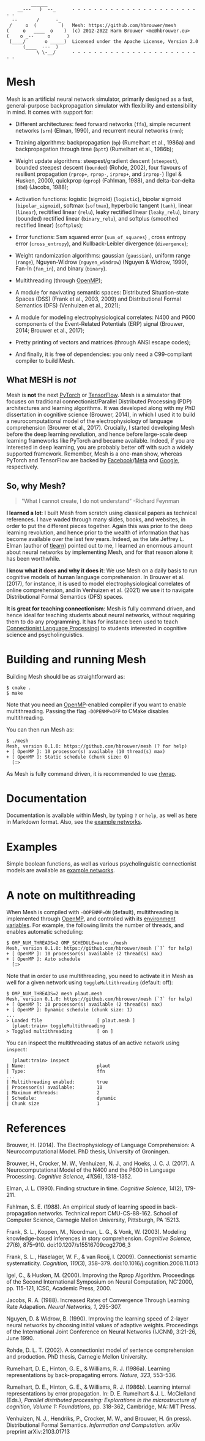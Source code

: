 ```
         ______
    __---   )  --_      - - - - - - - - - - - - - - - - - - - - - - - - -
  --       /      -_
 /     o  (         )   Mesh: https://github.com/hbrouwer/mesh
(     o   ____  o    )  (c) 2012-2022 Harm Brouwer <me@hbrouwer.eu>
(    o _--     o      )
 (____/       o _____)  Licensed under the Apache License, Version 2.0
      (____  ---  )
           \ \-__/      - - - - - - - - - - - - - - - - - - - - - - - - -
```

# Mesh

Mesh is an artificial neural network simulator, primarily designed as
a fast, general-purpose backpropagation simulator with flexibility and
extensibility in mind. It comes with support for:

* Different architectures: feed forward networks (```ffn```), simple
  recurrent networks (```srn```) (Elman, 1990), and recurrent neural
  networks (```rnn```);

* Training algorithms: backpropagation (```bp```) (Rumelhart et al., 1986a)
  and backpropagation through time (```bptt```) (Rumelhart et al., 1986b);

* Weight update algorithms: steepest/gradient descent (```steepest```),
  bounded steepest descent (```bounded```) (Rohde, 2002), four flavours of
  resilient propagation (```rprop+```, ```rprop-```, ```irprop+```, and
  ```irprop-```) (Igel & Husken, 2000), quickprop (```qprop```) (Fahlman,
  1988), and delta-bar-delta (```dbd```) (Jacobs, 1988);

* Activation functions: logistic (sigmoid)  (```logistic```), bipolar
  sigmoid (```bipolar_sigmoid```), softmax (```softmax```), hyperbolic
  tangent (```tanh```), linear (```linear```), recitified linear
  (```relu```), leaky rectified linear (```leaky_relu```), binary (bounded)
  rectified linear (```binary_relu```), and softplus (smoothed rectified
  linear) (```softplus```);

* Error functions: Ssm squared error (```sum_of_squares```) , cross entropy
  error (```cross_entropy```), and Kullback-Leibler divergence
  (```divergence```);

* Weight randomization algorithms: gaussian (```gaussian```), uniform range
  (```range```), Nguyen-Widrow (```nguyen_windrow```) (Nguyen & Widrow,
  1990), Fan-In (```fan_in```), and binary (```binary```).

* Multithreading (through [OpenMP](https://www.openmp.org/));

* A module for navivating semantic spaces: Distributed Situation-state
  Spaces (DSS) (Frank et al., 2003, 2009) and Distributional Formal
  Semantics (DFS) (Venhuizen et al., 2021);

* A module for modeling electrophysiological correlates: N400 and P600
  components of the Event-Related Potentials (ERP) signal (Brouwer, 2014;
  Brouwer et al., 2017);

* Pretty printing of vectors and matrices (through ANSI escape codes);

* And finally, it is free of dependencies: you only need a C99-compliant
  compiler to build Mesh.

## What MESH is *not*

Mesh is **not** the next [PyTorch](https://pytorch.org/) or
[TensorFlow](https://www.tensorflow.org/). Mesh is a simulator that focuses
on traditional connectionist/Parallel Distributed Processing (PDP)
architectures and learning algorithms. It was developed along with my PhD
dissertation in cognitive science (Brouwer, 2014), in which I used it to
build a neurocomputational model of the electrophysiology of language
comprehension (Brouwer et al., 2017). Crucially, I started developing Mesh
before the deep learning revolution, and hence before large-scale deep
learning frameworks like PyTorch and became available. Indeed, if you are
interested in deep learning, you are probably better off with such a widely
supported framework. Remember, Mesh is a one-man show, whereas PyTorch and
TensorFlow are backed by
[Facebook](https://www.facebook.com/)/[Meta](https://about.facebook.com/meta)
and [Google](https://www.google.com/), respectively.

## So, why Mesh?

> "What I cannot create, I do not understand“ -Richard Feynman

**I learned a lot**: I built Mesh from scratch using classical papers as
technical references. I have waded through many slides, books, and websites,
in order to put the different pieces together. Again this was prior to the
deep learning revolution, and hence prior to the wealth of information that
has become available over the last few years. Indeed, as the late Jeffrey L.
Elman (author of [tlearn](https://crl.ucsd.edu/innate/tlearn.html)) pointed
out to me, I learned an enormous amount about neural networks by
implementing Mesh, and for that reason alone it has been worthwhile.

**I know what it does and why it does it**: We use Mesh on a daily basis to
run cognitive models of human language comprehension. In Brouwer et al.
(2017), for instance, it is used to model electrophysiological correlates of
online comprehension, and in Venhuizen et al. (2021) we use it to navigate
Distributional Formal Semantics (DFS) spaces.

**It is great for teaching connectionism**: Mesh is fully command driven,
and hence ideal for teaching students about neural networks, without
requiring them to do any programming. It has for instance been used to teach
[Connectionist Language
Processing](https://hbrouwer.github.io/courses/clp21/)) to students
interested in cognitive science and psycholinguistics.

# Building and running Mesh

Building Mesh should be as straightforward as:

```
$ cmake .
$ make
```

Note that you need an [OpenMP](https://www.openmp.org/)-enabled compiler if
you want to enable multithreading. Passing the flag ```-DOPENMP=OFF``` to
CMake disables multithreading.

You can then run Mesh as:

```
$ ./mesh
Mesh, version 0.1.0: https://github.com/hbrouwer/mesh (? for help)
+ [ OpenMP ]: 10 processor(s) available (10 thread(s) max)
+ [ OpenMP ]: Static schedule (chunk size: 0)
  [:>
```

As Mesh is fully command driven, it is recommended to use
[rlwrap](https://github.com/hanslub42/rlwrap).

# Documentation

Documentation is available within Mesh, by typing ```?``` or ```help```, as
well as [here](docs/welcome.md) in Markdown format. Also, see the [example
networks](https://github.com/hbrouwer/mesh-examples).

# Examples

Simple boolean functions, as well as various psycholinguistic connectionist
models are available as [example
networks](https://github.com/hbrouwer/mesh-examples).

# A note on multithreading

When Mesh is compiled with `-DOPENMP=ON` (default), multithreading is
implemented through [OpenMP](https://www.openmp.org/), and controlled with
its [environment
variables](https://www.openmp.org/spec-html/5.0/openmpch6.html). For
example, the following limits the number of threads, and enables automatic
scheduling:

```
$ OMP_NUM_THREADS=2 OMP_SCHEDULE=auto ./mesh
Mesh, version 0.1.0: https://github.com/hbrouwer/mesh (`?` for help)
+ [ OpenMP ]: 10 processor(s) available (2 thread(s) max)
+ [ OpenMP ]: Auto schedule
  [:>
```

Note that in order to use multithreading, you need to activate it in Mesh as
well for a given network using `toggleMultithreading` (default: off):

```
$ OMP_NUM_THREADS=2 mesh plaut.mesh
Mesh, version 0.1.0: https://github.com/hbrouwer/mesh (`?` for help)
+ [ OpenMP ]: 10 processor(s) available (2 thread(s) max)
+ [ OpenMP ]: Dynamic schedule (chunk size: 1)
...
> Loaded file                    [ plaut.mesh ]
  [plaut:train> toggleMultithreading
> Toggled multithreading         [ on ]
```

You can inspect the multithreading status of an active network using
`inspect`:

```
  [plaut:train> inspect
| Name:                          plaut
| Type:                          ffn
...
| Multithreading enabled:        true
| Processor(s) available:        10
| Maximum #threads:              2
| Schedule:                      dynamic
| Chunk size                     1
```

# References

Brouwer, H. (2014). The Electrophysiology of Language Comprehension:
A Neurocomputational Model. PhD thesis, University of Groningen.

Brouwer, H., Crocker, M. W., Venhuizen, N. J., and Hoeks, J. C. J. (2017).
A Neurocomputational Model of the N400 and the P600 in Language Processing.
*Cognitive Science, 41*(S6), 1318-1352.

Elman, J. L. (1990). Finding structure in time. *Cognitive Science, 14*(2),
179-211.

Fahlman, S. E. (1988). An empirical study of learning speed in
back-propagation networks. Technical report CMU-CS-88-162. School of
Computer Science, Carnegie Mellon University, Pittsburgh, PA 15213.

Frank, S. L., Koppen, M., Noordman, L. G., & Vonk, W. (2003). Modeling
knowledge-based inferences in story comprehension. *Cognitive Science,
27*(6), 875–910. doi:10.1207/s15516709cog2706_3

Frank, S. L., Haselager, W. F., & van Rooij, I. (2009). Connectionist
semantic systematicity. *Cognition, 110*(3), 358–379.
doi:10.1016/j.cognition.2008.11.013

Igel, C., & Husken, M. (2000). Improving the Rprop Algorithm. Proceedings of
the Second International Symposium on Neural Computation, NC'2000, pp.
115-121, ICSC, Academic Press, 2000.

Jacobs, R. A. (1988). Increased Rates of Convergence Through Learning Rate
Adapation. *Neural Networks, 1*, 295-307.

Nguyen, D. & Widrow, B. (1990). Improving the learning speed of 2-layer
neural networks by choosing initial values of adaptive weights. Proceedings
of the International Joint Conference on Neural Networks (IJCNN), 3:21-26,
June 1990.

Rohde, D. L. T. (2002). A connectionist model of sentence comprehension and
production. PhD thesis, Carnegie Mellon University.

Rumelhart, D. E., Hinton, G. E., & Williams, R. J. (1986a). Learning
representations by back-propagating errors. *Nature, 323*, 553-536.

Rumelhart, D. E., Hinton, G. E., & Williams, R. J. (1986b). Learning
internal representations by error propagation. In: D. E. Rumelhart & J. L.
McClelland (Eds.), *Parallel distributed processing: Explorations in the
microstructure of cognition, Volume 1: Foundations,* pp. 318-362, Cambridge,
MA: MIT Press.

Venhuizen, N. J., Hendriks, P., Crocker, M. W., and Brouwer, H. (in press).
Distributional Formal Semantics. *Information and Computation*. arXiv
preprint arXiv:2103.01713
